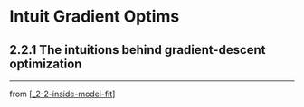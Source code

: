 # Intuit Gradient Optims

## 2.2.1 The intuitions behind gradient-descent optimization
---
from [[_2-2-inside-model-fit]]

[//begin]: # "Autogenerated link references for markdown compatibility"
[_2-2-inside-model-fit]: _2-2-inside-model-fit.md "Inside Model Fit"
[//end]: # "Autogenerated link references"